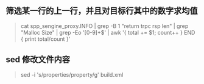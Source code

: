 ## 筛选某一行的上一行，并且对目标行其中的数字求均值
> cat spp_sengine_proxy.INFO | grep -B 1 "return trpc rsp len" | grep "Malloc Size" | grep -Eo '[0-9]+$' |  awk '{ total += $1; count++ } END { print total/count }'

## sed 修改文件内容
> sed  -i 's/properties/property/g'  build.xml
